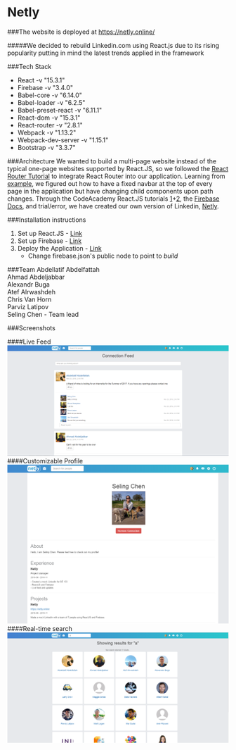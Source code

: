 # Netly

###The website is deployed at https://netly.online/

#####We decided to rebuild Linkedin.com using React.js due to its rising popularity putting in mind the latest trends applied in the framework

###Tech Stack
* React -v "15.3.1"
* Firebase -v "3.4.0"
* Babel-core -v "6.14.0"
* Babel-loader -v "6.2.5"
* Babel-preset-react -v "6.11.1"
* React-dom -v "15.3.1"
* React-router -v "2.8.1"
* Webpack -v "1.13.2"
* Webpack-dev-server -v "1.15.1"
* Bootstrap -v "3.3.7"

###Architecture
We wanted to build a multi-page website instead of the typical one-page websites supported by React.JS, so we followed the [React Router Tutorial](https://github.com/reactjs/react-router-tutorial) to integrate React Router into our application. Learning from [example](https://github.com/tylermcginnis/react-router-firebase-auth/tree/8558713f7ff1e17b7acc3e2e2946377152b1c043), we figured out how to have a fixed navbar at the top of every page in the application but have changing child components upon path changes. Through the CodeAcademy React.JS tutorials [1](https://www.codecademy.com/learn/react-101)+[2](https://www.codecademy.com/learn/react-102), the [Firebase Docs](https://firebase.google.com/docs/web/setup), and trial/error, we have created our own version of Linkedin, [Netly](https://netly.online).

###Installation instructions
1. Set up React.JS - [Link](https://www.codecademy.com/articles/react-setup-v) <br>
2. Set up Firebase - [Link](https://firebase.google.com/docs/web/setup) <br>
3. Deploy the Application - [Link](https://firebase.google.com/docs/hosting/) <br>
	* Change firebase.json's public node to point to <i>build</i> <br>

###Team
Abdellatif Abdelfattah <br>
Ahmad Abdeljabbar <br>
Alexandr Buga <br>
Atef Alrwashdeh <br>
Chris Van Horn <br>
Parviz Latipov <br>
Seling Chen - Team lead <br>

###Screenshots

####Live Feed
<img src="Feed.PNG" />
####Customizable Profile
<img src="Profile.PNG" />
####Real-time search
<img src="Search.PNG" />
